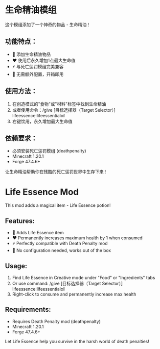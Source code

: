 # 生命精油模组

这个模组添加了一个神奇的物品 - 生命精油！

## 功能特点：
- 🧪 添加生命精油物品
- ❤️ 使用后永久增加1点最大生命值
- ⚡ 与死亡惩罚模组完美兼容
- 🔧 无需额外配置，开箱即用

## 使用方法：
1. 在创造模式的"食物"或"材料"标签中找到生命精油
2. 或者使用命令：/give [目标选择器（Target Selector）] lifeessence:lifeessentialoil
3. 右键饮用，永久增加最大生命值

## 依赖要求：
- 必须安装死亡惩罚模组 (deathpenalty)
- Minecraft 1.20.1
- Forge 47.4.6+

让生命精油帮助你在残酷的死亡惩罚世界中生存下来！

# Life Essence Mod

This mod adds a magical item - Life Essence potion!

## Features:
- 🧪 Adds Life Essence item
- ❤️ Permanently increases maximum health by 1 when consumed
- ⚡ Perfectly compatible with Death Penalty mod
- 🔧 No configuration needed, works out of the box

## Usage:
1. Find Life Essence in Creative mode under "Food" or "Ingredients" tabs
2. Or use command: /give [目标选择器（Target Selector）] lifeessence:lifeessentialoil
3. Right-click to consume and permanently increase max health

## Requirements:
- Requires Death Penalty mod (deathpenalty)
- Minecraft 1.20.1
- Forge 47.4.6+


Let Life Essence help you survive in the harsh world of death penalties!






